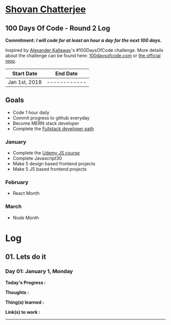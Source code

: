 <!-- markdownlint-disable MD022 MD032 -->
# [Shovan Chatterjee](twitter.com/shovan_ch)

## 100 Days Of Code - Round 2 Log

**Commitment:** ***I will code for at least an hour a day for the next 100 days.***

Inspired by [Alexander Kallaway](https://twitter.com/ka11away)'s #100DaysOfCode challenge. More details about the challenge can be found here: [100daysofcode.com](http://100daysofcode.com/) or [the official repo](https://github.com/Kallaway/100-days-of-code).

|  Start Date   | End Date     |
| ------------- | ------------ |
| Jan 1st, 2018 | ------------ |

## Goals

- Code 1 hour daily
- Commit progress to github everyday
- Become MERN stack developer
- Complete the [Fullstack developer path](https://github.com/shovanch/fullstack-web-developer-path)

### January
- Complete the [Udemy JS course](https://www.udemy.com/the-complete-javascript-course/)
- Complete Javascript30
- Make 5 design based frontend projects
- Make 5 JS based frontend projects

### February
 - React Month

### March
- Node Month

# Log

<!--


## XX.
### Day XX: Month X, Xday

**Today's Progress :**

**Thoughts :**

**Thing(s) learned :**

**Link(s) to work :**

---

-->

## 01. Lets do it
### Day 01: January 1, Monday

**Today's Progress :**

**Thoughts :**

**Thing(s) learned :**

**Link(s) to work :**

---


